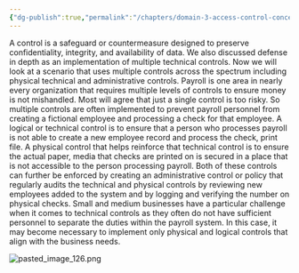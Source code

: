 ```yaml
---
{"dg-publish":true,"permalink":"/chapters/domain-3-access-control-concepts/domain-3-access-control-concepts/3-17-the-benefit-of-multiple-controls/","noteIcon":""}
---
```



A control is a safeguard or countermeasure designed to preserve confidentiality, integrity, and availability of data. We also discussed defense in depth as an implementation of multiple technical controls. Now we will look at a scenario that uses multiple controls across the spectrum including physical technical and administrative controls. Payroll is one area in nearly every organization that requires multiple levels of controls to ensure money is not mishandled. Most will agree that just a single control is too risky. So multiple controls are often implemented to prevent payroll personnel from creating a fictional employee and processing a check for that employee. A logical or technical control is to ensure that a person who processes payroll is not able to create a new employee record and process the check, print file. A physical control that helps reinforce that technical control is to ensure the actual paper, media that checks are printed on is secured in a place that is not accessible to the person processing payroll. Both of these controls can further be enforced by creating an administrative control or policy that regularly audits the technical and  physical controls by reviewing new employees added to the system and by logging and verifying the number on physical checks. Small and medium businesses have a particular challenge when it comes to technical controls as they often do not have sufficient personnel to separate the duties within the payroll system. In this case, it may become necessary to implement only physical and logical controls that align with the business needs.

![pasted_image_126.png](/img/user/pasted_image_126.png)